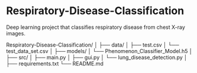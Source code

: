 # Respiratory-Disease-Classification
Deep learning project that classifies respiratory disease from chest X-ray images.



Respiratory-Disease-Classification/
│
├── data/
│   ├── test.csv
│   └── test_data_set.csv
│
├── models/
│   └── Phenomenon_Classifier_Model.h5
│
├── src/
│   ├── main.py
│   ├── gui.py
│   └── lung_disease_detection.py
│
├── requirements.txt
└── README.md

